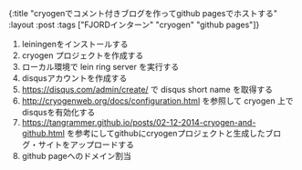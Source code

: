 {:title  "cryogenでコメント付きブログを作ってgithub pagesでホストする"
 :layout :post
 :tags   ["FJORDインターン" "cryogen" "github pages"]}

1. leiningenをインストールする
1. cryogen プロジェクトを作成する
1. ローカル環境で lein ring server を実行する
1. disqusアカウントを作成する
1. https://disqus.com/admin/create/ で disqus short name を取得する
1. http://cryogenweb.org/docs/configuration.html を参照して cryogen 上でdisqusを有効化する
1. https://tangrammer.github.io/posts/02-12-2014-cryogen-and-github.html を参考にしてgithubにcryogenプロジェクトと生成したブログ・サイトをアップロードする
1. github pageへのドメイン割当

